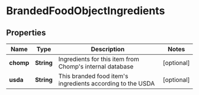 # BrandedFoodObjectIngredients

## Properties
Name | Type | Description | Notes
------------ | ------------- | ------------- | -------------
**chomp** | **String** | Ingredients for this item from Chomp&#x27;s internal database |  [optional]
**usda** | **String** | This branded food item&#x27;s ingredients according to the USDA |  [optional]
